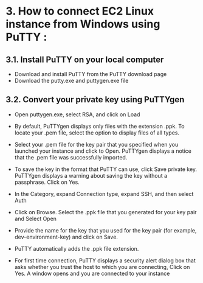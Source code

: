 # 3. How to connect EC2 Linux instance from Windows using PuTTY :

## 3.1. Install PuTTY on your local computer
- Download and install PuTTY from the PuTTY download page
- Download the putty.exe and puttygen.exe file

## 3.2. Convert your private key using PuTTYgen
+ Open puttygen.exe, select RSA, and click on Load

+ By default, PuTTYgen displays only files with the extension .ppk. To locate your .pem file, select the option to display files of all types. 
+ Select your .pem file for the key pair that you specified when you launched your instance and click to Open. PuTTYgen displays a notice that the .pem 
  file was successfully imported.

+ To save the key in the format that PuTTY can use, click Save private key. PuTTYgen displays a warning about saving the key without a passphrase. Click on Yes.

+ In the Category, expand Connection type, expand SSH, and then select Auth
+ Click on Browse. Select the .ppk file that you generated for your key pair and Select Open


+ Provide the name for the key that you used for the key pair (for example, dev-environment-key) and click on Save.
+ PuTTY automatically adds the .ppk file extension.


+ For first time connection, PuTTY displays a security alert dialog box that asks whether you trust the host to which you are connecting, Click on Yes.
  A window opens and you are connected to your instance

